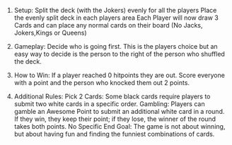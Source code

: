 1. Setup:
Split the deck (with the Jokers) evenly for all the players
Place the evenly split deck in each players area
Each Player will now draw 3 Cards and can place any normal cards on their board (No Jacks, Jokers,Kings or Queens)
2. Gameplay:
Decide who is going first. This is the players choice but an easy way to decide is the person to the right of the person who shuffled the deck.

3. How to Win:
If a player reached 0 hitpoints they are out. Score everyone with a point and the person who knocked them out 2 points.

4. Additional Rules:
Pick 2 Cards:
Some black cards require players to submit two white cards in a specific order. 
Gambling:
Players can gamble an Awesome Point to submit an additional white card in a round. If they win, they keep their point; if they lose, the winner of the round takes both points. 
No Specific End Goal:
The game is not about winning, but about having fun and finding the funniest combinations of cards. 

